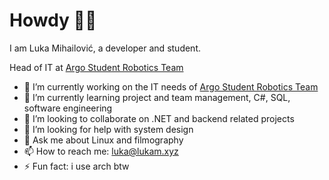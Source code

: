 # Howdy 👋🤠

I am Luka Mihailović, a developer and student. 

Head of IT at [Argo Student Robotics Team](https://github.com/Argo-Student-Robotics-Team/)

- 🔭 I’m currently working on the IT needs of [Argo Student Robotics Team](https://github.com/Argo-Student-Robotics-Team/)
- 🌱 I’m currently learning project and team management, C#, SQL, software engineering
- 👯 I’m looking to collaborate on .NET and backend related projects
- 🤔 I’m looking for help with system design
- 💬 Ask me about Linux and filmography
- 📫 How to reach me: luka@lukam.xyz
- ⚡ Fun fact: i use arch btw
